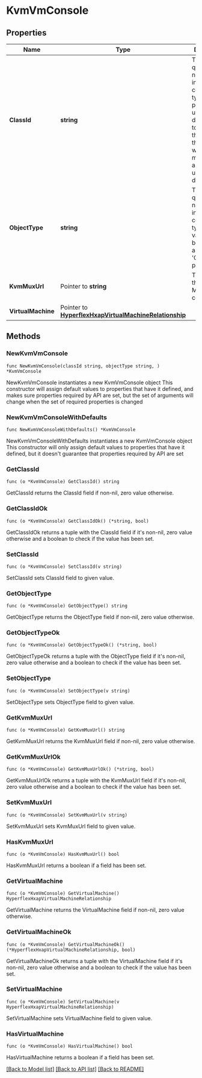 # KvmVmConsole

## Properties

Name | Type | Description | Notes
------------ | ------------- | ------------- | -------------
**ClassId** | **string** | The fully-qualified name of the instantiated, concrete type. This property is used as a discriminator to identify the type of the payload when marshaling and unmarshaling data. | [default to "kvm.VmConsole"]
**ObjectType** | **string** | The fully-qualified name of the instantiated, concrete type. The value should be the same as the &#39;ClassId&#39; property. | [default to "kvm.VmConsole"]
**KvmMuxUrl** | Pointer to **string** | The URL of the KVM MUX to connect to. | [optional] [readonly] 
**VirtualMachine** | Pointer to [**HyperflexHxapVirtualMachineRelationship**](HyperflexHxapVirtualMachineRelationship.md) |  | [optional] 

## Methods

### NewKvmVmConsole

`func NewKvmVmConsole(classId string, objectType string, ) *KvmVmConsole`

NewKvmVmConsole instantiates a new KvmVmConsole object
This constructor will assign default values to properties that have it defined,
and makes sure properties required by API are set, but the set of arguments
will change when the set of required properties is changed

### NewKvmVmConsoleWithDefaults

`func NewKvmVmConsoleWithDefaults() *KvmVmConsole`

NewKvmVmConsoleWithDefaults instantiates a new KvmVmConsole object
This constructor will only assign default values to properties that have it defined,
but it doesn't guarantee that properties required by API are set

### GetClassId

`func (o *KvmVmConsole) GetClassId() string`

GetClassId returns the ClassId field if non-nil, zero value otherwise.

### GetClassIdOk

`func (o *KvmVmConsole) GetClassIdOk() (*string, bool)`

GetClassIdOk returns a tuple with the ClassId field if it's non-nil, zero value otherwise
and a boolean to check if the value has been set.

### SetClassId

`func (o *KvmVmConsole) SetClassId(v string)`

SetClassId sets ClassId field to given value.


### GetObjectType

`func (o *KvmVmConsole) GetObjectType() string`

GetObjectType returns the ObjectType field if non-nil, zero value otherwise.

### GetObjectTypeOk

`func (o *KvmVmConsole) GetObjectTypeOk() (*string, bool)`

GetObjectTypeOk returns a tuple with the ObjectType field if it's non-nil, zero value otherwise
and a boolean to check if the value has been set.

### SetObjectType

`func (o *KvmVmConsole) SetObjectType(v string)`

SetObjectType sets ObjectType field to given value.


### GetKvmMuxUrl

`func (o *KvmVmConsole) GetKvmMuxUrl() string`

GetKvmMuxUrl returns the KvmMuxUrl field if non-nil, zero value otherwise.

### GetKvmMuxUrlOk

`func (o *KvmVmConsole) GetKvmMuxUrlOk() (*string, bool)`

GetKvmMuxUrlOk returns a tuple with the KvmMuxUrl field if it's non-nil, zero value otherwise
and a boolean to check if the value has been set.

### SetKvmMuxUrl

`func (o *KvmVmConsole) SetKvmMuxUrl(v string)`

SetKvmMuxUrl sets KvmMuxUrl field to given value.

### HasKvmMuxUrl

`func (o *KvmVmConsole) HasKvmMuxUrl() bool`

HasKvmMuxUrl returns a boolean if a field has been set.

### GetVirtualMachine

`func (o *KvmVmConsole) GetVirtualMachine() HyperflexHxapVirtualMachineRelationship`

GetVirtualMachine returns the VirtualMachine field if non-nil, zero value otherwise.

### GetVirtualMachineOk

`func (o *KvmVmConsole) GetVirtualMachineOk() (*HyperflexHxapVirtualMachineRelationship, bool)`

GetVirtualMachineOk returns a tuple with the VirtualMachine field if it's non-nil, zero value otherwise
and a boolean to check if the value has been set.

### SetVirtualMachine

`func (o *KvmVmConsole) SetVirtualMachine(v HyperflexHxapVirtualMachineRelationship)`

SetVirtualMachine sets VirtualMachine field to given value.

### HasVirtualMachine

`func (o *KvmVmConsole) HasVirtualMachine() bool`

HasVirtualMachine returns a boolean if a field has been set.


[[Back to Model list]](../README.md#documentation-for-models) [[Back to API list]](../README.md#documentation-for-api-endpoints) [[Back to README]](../README.md)


